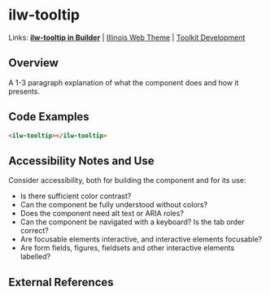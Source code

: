 # ilw-tooltip

Links: **[ilw-tooltip in Builder](https://builder3.toolkit.illinois.edu/component/ilw-tooltip/index.html)** | 
[Illinois Web Theme](https://webtheme.illinois.edu/) | 
[Toolkit Development](https://github.com/web-illinois/toolkit-management)

## Overview

A 1-3 paragraph explanation of what the component does and how it presents.

## Code Examples

```html
<ilw-tooltip></ilw-tooltip>
```

## Accessibility Notes and Use

Consider accessibility, both for building the component and for its use:

- Is there sufficient color contrast?
- Can the component be fully understood without colors?
- Does the component need alt text or ARIA roles?
- Can the component be navigated with a keyboard? Is the tab order correct?
- Are focusable elements interactive, and interactive elements focusable?
- Are form fields, figures, fieldsets and other interactive elements labelled?

## External References

